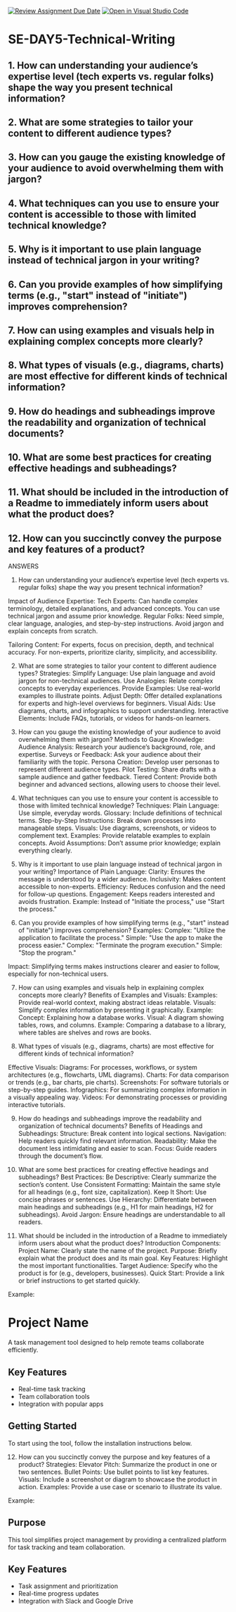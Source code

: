 [![Review Assignment Due Date](https://classroom.github.com/assets/deadline-readme-button-22041afd0340ce965d47ae6ef1cefeee28c7c493a6346c4f15d667ab976d596c.svg)](https://classroom.github.com/a/zsAR-pyY)
[![Open in Visual Studio Code](https://classroom.github.com/assets/open-in-vscode-2e0aaae1b6195c2367325f4f02e2d04e9abb55f0b24a779b69b11b9e10269abc.svg)](https://classroom.github.com/online_ide?assignment_repo_id=18593874&assignment_repo_type=AssignmentRepo)
# SE-DAY5-Technical-Writing
## 1. How can understanding your audience’s expertise level (tech experts vs. regular folks) shape the way you present technical information?
## 2. What are some strategies to tailor your content to different audience types?
## 3. How can you gauge the existing knowledge of your audience to avoid overwhelming them with jargon?
## 4. What techniques can you use to ensure your content is accessible to those with limited technical knowledge?
## 5. Why is it important to use plain language instead of technical jargon in your writing?
## 6. Can you provide examples of how simplifying terms (e.g., "start" instead of "initiate") improves comprehension?
## 7. How can using examples and visuals help in explaining complex concepts more clearly?
## 8. What types of visuals (e.g., diagrams, charts) are most effective for different kinds of technical information?
## 9. How do headings and subheadings improve the readability and organization of technical documents?
## 10. What are some best practices for creating effective headings and subheadings?
## 11. What should be included in the introduction of a Readme to immediately inform users about what the product does?
## 12. How can you succinctly convey the purpose and key features of a product?


ANSWERS

1. How can understanding your audience’s expertise level (tech experts vs. regular folks) shape the way you present technical information?

Impact of Audience Expertise:
Tech Experts: Can handle complex terminology, detailed explanations, and advanced concepts. You can use technical jargon and assume prior knowledge.
Regular Folks: Need simple, clear language, analogies, and step-by-step instructions. Avoid jargon and explain concepts from scratch.

Tailoring Content:
For experts, focus on precision, depth, and technical accuracy.
For non-experts, prioritize clarity, simplicity, and accessibility.

2. What are some strategies to tailor your content to different audience types?
Strategies:
Simplify Language: Use plain language and avoid jargon for non-technical audiences.
Use Analogies: Relate complex concepts to everyday experiences.
Provide Examples: Use real-world examples to illustrate points.
Adjust Depth: Offer detailed explanations for experts and high-level overviews for beginners.
Visual Aids: Use diagrams, charts, and infographics to support understanding.
Interactive Elements: Include FAQs, tutorials, or videos for hands-on learners.

3. How can you gauge the existing knowledge of your audience to avoid overwhelming them with jargon?
Methods to Gauge Knowledge:
Audience Analysis: Research your audience’s background, role, and expertise.
Surveys or Feedback: Ask your audience about their familiarity with the topic.
Persona Creation: Develop user personas to represent different audience types.
Pilot Testing: Share drafts with a sample audience and gather feedback.
Tiered Content: Provide both beginner and advanced sections, allowing users to choose their level.

4. What techniques can you use to ensure your content is accessible to those with limited technical knowledge?
Techniques:
Plain Language: Use simple, everyday words.
Glossary: Include definitions of technical terms.
Step-by-Step Instructions: Break down processes into manageable steps.
Visuals: Use diagrams, screenshots, or videos to complement text.
Examples: Provide relatable examples to explain concepts.
Avoid Assumptions: Don’t assume prior knowledge; explain everything clearly.

5. Why is it important to use plain language instead of technical jargon in your writing?
Importance of Plain Language:
Clarity: Ensures the message is understood by a wider audience.
Inclusivity: Makes content accessible to non-experts.
Efficiency: Reduces confusion and the need for follow-up questions.
Engagement: Keeps readers interested and avoids frustration.
Example: Instead of "Initiate the process," use "Start the process."


6. Can you provide examples of how simplifying terms (e.g., "start" instead of "initiate") improves comprehension?
Examples:
Complex: "Utilize the application to facilitate the process."
Simple: "Use the app to make the process easier."
Complex: "Terminate the program execution."
Simple: "Stop the program."

Impact:
Simplifying terms makes instructions clearer and easier to follow, especially for non-technical users.

7. How can using examples and visuals help in explaining complex concepts more clearly?
Benefits of Examples and Visuals:
Examples: Provide real-world context, making abstract ideas relatable.
Visuals: Simplify complex information by presenting it graphically.
Example:
Concept: Explaining how a database works.
Visual: A diagram showing tables, rows, and columns.
Example: Comparing a database to a library, where tables are shelves and rows are books.

8. What types of visuals (e.g., diagrams, charts) are most effective for different kinds of technical information?

Effective Visuals:
Diagrams: For processes, workflows, or system architectures (e.g., flowcharts, UML diagrams).
Charts: For data comparison or trends (e.g., bar charts, pie charts).
Screenshots: For software tutorials or step-by-step guides.
Infographics: For summarizing complex information in a visually appealing way.
Videos: For demonstrating processes or providing interactive tutorials.

9. How do headings and subheadings improve the readability and organization of technical documents?
Benefits of Headings and Subheadings:
Structure: Break content into logical sections.
Navigation: Help readers quickly find relevant information.
Readability: Make the document less intimidating and easier to scan.
Focus: Guide readers through the document’s flow.

10. What are some best practices for creating effective headings and subheadings?
Best Practices:
Be Descriptive: Clearly summarize the section’s content.
Use Consistent Formatting: Maintain the same style for all headings (e.g., font size, capitalization).
Keep It Short: Use concise phrases or sentences.
Use Hierarchy: Differentiate between main headings and subheadings (e.g., H1 for main headings, H2 for subheadings).
Avoid Jargon: Ensure headings are understandable to all readers.

11. What should be included in the introduction of a Readme to immediately inform users about what the product does?
Introduction Components:
Project Name: Clearly state the name of the project.
Purpose: Briefly explain what the product does and its main goal.
Key Features: Highlight the most important functionalities.
Target Audience: Specify who the product is for (e.g., developers, businesses).
Quick Start: Provide a link or brief instructions to get started quickly.

Example:
# Project Name
A task management tool designed to help remote teams collaborate efficiently.

## Key Features
- Real-time task tracking
- Team collaboration tools
- Integration with popular apps

## Getting Started
To start using the tool, follow the installation instructions below.

12. How can you succinctly convey the purpose and key features of a product?
Strategies:
Elevator Pitch: Summarize the product in one or two sentences.
Bullet Points: Use bullet points to list key features.
Visuals: Include a screenshot or diagram to showcase the product in action.
Examples: Provide a use case or scenario to illustrate its value.

Example:
## Purpose
This tool simplifies project management by providing a centralized platform for task tracking and team collaboration.

## Key Features
- Task assignment and prioritization
- Real-time progress updates
- Integration with Slack and Google Drive

